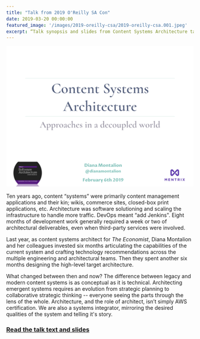 ```yaml
---
title: "Talk from 2019 O'Reilly SA Con"
date: 2019-03-20 00:00:00
featured_image: '/images/2019-oreilly-csa/2019-oreilly-csa.001.jpeg'
excerpt: “Talk synopsis and slides from Content Systems Architecture talk at O'Reilly Software Architecture Conference”.
---
```


![](/images/2019-oreilly-csa/2019-oreilly-csa.001.jpeg)

Ten years ago, content “systems” were primarily content management applications and their kin; wikis, commerce sites, closed-box print applications, etc. Architecture was software solutioning and scaling the infrastructure to handle more traffic. DevOps meant “add Jenkins". Eight months of development work generally required a week or two of architectural deliverables, even when third-party services were involved.

Last year, as content systems architect for *The Economist*, Diana Montalion and her colleagues invested six months articulating the capabilities of the current system and crafting technology recommendations across the multiple engineering and architectural teams. Then they spent another six months designing the high-level target architecture.

What changed between then and now? The difference between legacy and modern content systems is as conceptual as it is technical. Architecting emergent systems requires an evolution from strategic planning to collaborative strategic thinking -- everyone seeing the parts through the lens of the whole. Architecture, and the role of architect, isn’t simply AWS certification. We are also a systems integrator, mirroring the desired qualities of the system and telling it's story.

### [Read the talk text and slides](/project/2019-oreilly-sacon-systems-architecture)
